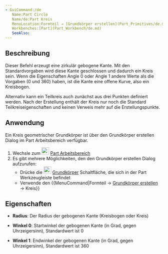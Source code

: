 ```yaml
---
- GuiCommand:/de
   Name:Part Circle
   Name/de:Part Kreis
   MenuLocation:Formteil → [Grundkörper erstellen](Part_Primitives/de.md) → Kreis
   Workbenches:[Part](Part_Workbench/de.md)
   SeeAlso:
---
```



</div>

## Beschreibung

Dieser Befehl erzeugt eine zirkulär gebogene Kante. Mit den Standardvorgaben wird diese Kante geschlossen und dadurch ein Kreis sein. Wenn die Eigenschaften Angle 0 oder Angle 1 andere Werte als die Vorgaben (0 und 360) haben, ist die Kante eine offene Kurve, also ein Kreisbogen.

Alternativ kann ein Teilkreis auch zunächst aus drei Punkten definiert werden. Nach der Erstellung enthält der Kreis nur noch die Standard Teilkreiseigenschaften und keinen Verweis mehr auf die Erstellungspunkte.

## Anwendung


<div class="mw-translate-fuzzy">

Ein Kreis geometrischer Grundkörper ist über den Grundkörper erstellen Dialog im Part Arbeitsbereich verfügbar.

1.  Wechsle zum <img alt="" src=images/Workbench_Part.svg  style="width:24px;"> [Part Arbeitsbereich](Part_Workbench/de.md)
2.  Es gibt mehrere Möglichkeiten, den den Grundkörper erstellen Dialog aufzurufen:
    -   Drücke die <img alt="" src=images/Part_Primitives.svg  style="width:24px;"> [Grundkörper](Part_Primitives/de.md) Schaltfläche, die sich in der Part Werkzeugleiste befindet
    -   Verwende den {{MenuCommand|Formteil → [Grundkörper erstellen](Part_Primitives/de.md) → Kreis}}


</div>

## Eigenschaften

-    **Radius**: Der Radius der gebogenen Kante (Kreisbogen oder Kreis)

-    **Winkel 0**: Startwinkel der gebogenen Kante (in Grad, gegen Uhrzeigersinn), Standardwert ist 0

-    **Winkel 1**: Endwinkel der gebogenen Kante (in Grad, gegen Uhrzeigersinn), Standardwert ist 360


<div class="mw-translate-fuzzy">





</div>


 
